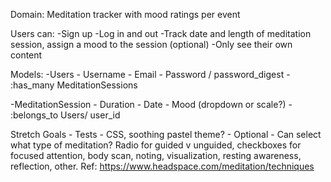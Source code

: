 Domain: Meditation tracker with mood ratings per event

Users can:
-Sign up
-Log in and out
-Track date and length of meditation session, assign a mood to the session (optional)
-Only see their own content


Models:
-Users
    - Username
    - Email
    - Password / password_digest 
    - :has_many MeditationSessions

-MeditationSession
    - Duration
    - Date
    - Mood (dropdown or scale?) 
    - :belongs_to Users/ user_id

Stretch Goals
    - Tests
    - CSS, soothing pastel theme?
    - Optional - Can select what type of meditation? Radio for guided v unguided, checkboxes for focused attention, body scan, noting, visualization, resting awareness, reflection, other. Ref: https://www.headspace.com/meditation/techniques




